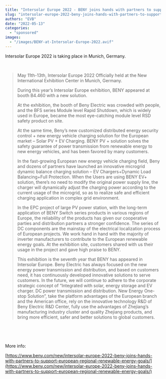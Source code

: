 ```yaml
---
title: "Intersolar Europe 2022 - BENY joins hands with partners to support European regional renewable energy goals"
slug: "intersolar-europe-2022-beny-joins-hands-with-partners-to-support-european-regional-renewable-energy-goals"
authors: "EVB"
date: "2022-05-13"
categories: 
  - "sponsored"
images: 
  - "/images/BENY-at-Intersolar-Europe-2022.avif"
---
```


Intersolar Europe 2022 is taking place in Munich, Germany.

 

> May 11th-13th, Intersolar Europe 2022 Officially held at the New International Exhibition Center in Munich, Germany.
> 
> During this year’s Intersolar Europe exhibition, BENY appeared at booth B4.460 with a new solution.
> 
> At the exhibition, the booth of Beny Electric was crowded with people, and the BFS series Module level Rapid Shutdown, which is widely used in Europe, became the most eye-catching module level RSD safety product on site.
> 
> At the same time, Beny’s new customized distributed energy security control + new energy vehicle charging solution for the European market – Solar PV + EV Charging. BENY PV + solution solves the safety guarantee of power transmission from renewable energy to new energy vehicles, and has been favored by many customers.
> 
> In the fast-growing European new energy vehicle charging field, Beny and dozens of partners have launched an innovative microgrid dynamic balance charging solution – EV Chargers+Dynamic Load Balancing+Full Protection. When the Users are using BENY EV+ solution, there’s no need to modify the original power supply line, the charger will dynamically adjust the charging power according to the current usage of the microgrid, so as to realize safe and efficient charging application in complex grid environment.
> 
> In the EPC project of large PV power station, with the long-term application of BENY Switch series products in various regions of Europe, the reliability of the products has given our cooperative parties and distribution partners a stronger confidence. The series of DC components are the mainstay of the electrical localization process of European projects. We work hand in hand with the majority of inverter manufacturers to contribute to the European renewable energy goals. At the exhibition site, customers shared with us their usage in the project and gave high praise to BENY.
> 
> This exhibition is the seventh year that BENY has appeared in Intersolar Europe. Beny Electric has always focused on the new energy power transmission and distribution, and based on customers need, it has continuously developed innovative solutions to serve customers. In the future, we will continue to adhere to the corporate strategic concept of “Integrated with solar, energy storage and EV charger. DC power transmission and distribution. New Energy One-stop Solution”, take the platform advantages of the European branch and the American office, rely on the innovative technology R&D of Beny Electric R&D Center, fully use the advantages of Zhejiang’s manufacturing industry cluster and quality Zhejiang products, and bring more efficient, safer and better solutions to global customers.

 

 

More info:

[https://www.beny.com/new/intersolar-europe-2022-beny-joins-hands-with-partners-to-support-european-regional-renewable-energy-goals/](https://www.beny.com/new/intersolar-europe-2022-beny-joins-hands-with-partners-to-support-european-regional-renewable-energy-goals/)
